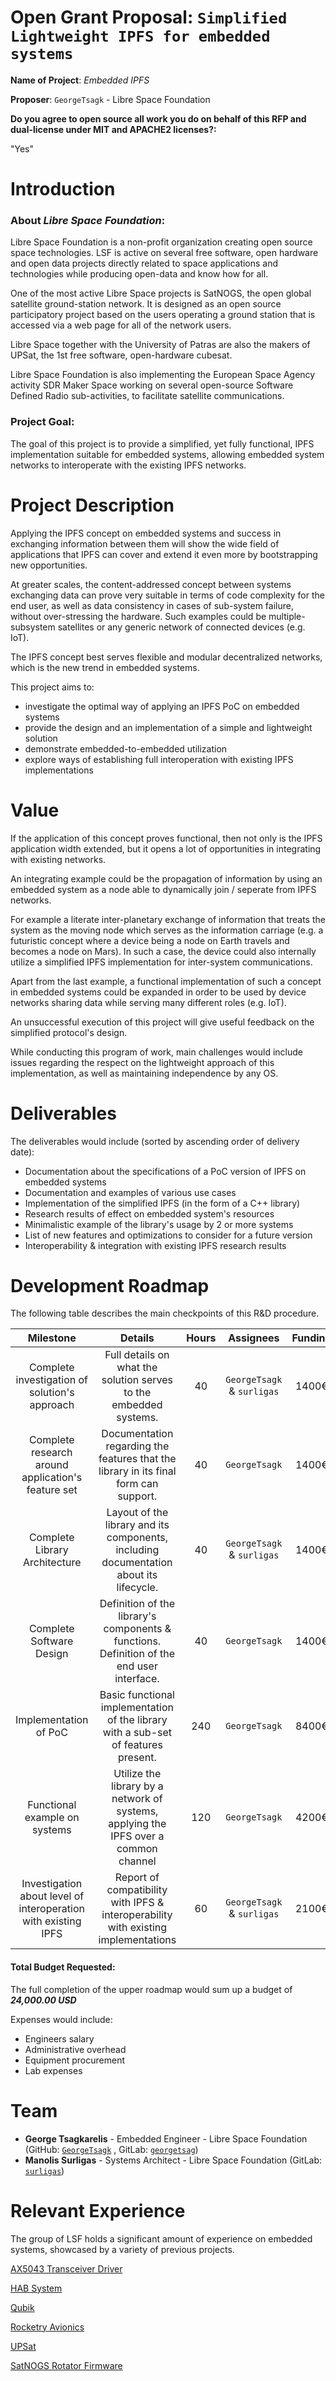 # Open Grant Proposal:  `Simplified Lightweight IPFS for embedded systems` 



**Name of Project**:  _Embedded IPFS_



**Proposer**: `GeorgeTsagk` - Libre Space Foundation



**Do you agree to open source all work you do on behalf of this RFP and dual-license under MIT and APACHE2 licenses?:**

"Yes"

# Introduction


### About _Libre Space Foundation_:
Libre Space Foundation is a non-profit organization creating open source space technologies. LSF is active on several free software, open hardware and open data projects directly related to space applications and technologies while producing open-data and know how for all.

One of the most active Libre Space projects is SatNOGS, the open global satellite ground-station network. It is designed as an open source participatory project based on the users operating a ground station that is accessed via a web page for all of the network users.

Libre Space together with the University of Patras are also the makers of UPSat, the 1st free software, open-hardware cubesat.

Libre Space Foundation is also implementing the European Space Agency activity SDR Maker Space working on several open-source Software Defined Radio sub-activities, to facilitate satellite communications.


### Project Goal:
The goal of this project is to provide a simplified, yet fully functional, IPFS implementation suitable for embedded systems,
allowing embedded system networks to interoperate with the existing IPFS networks.


# Project Description

Applying the IPFS concept on embedded systems and success in exchanging information between them will show the wide field of applications that IPFS can cover and extend it even more by bootstrapping new opportunities.

At greater scales, the content-addressed concept between systems exchanging data can prove very suitable in terms of code complexity for the end user, as well as data consistency in cases of sub-system failure, without over-stressing the hardware. Such examples could be multiple-subsystem satellites or any generic network of connected devices (e.g. IoT).

The IPFS concept best serves flexible and modular decentralized networks, which is the new trend in embedded systems.

This project aims to:
* investigate the optimal way of applying an IPFS PoC on embedded systems
* provide the design and an implementation of a simple and lightweight solution
* demonstrate embedded-to-embedded utilization
* explore ways of establishing full interoperation with existing IPFS implementations


# Value

If the application of this concept proves functional, then not only is the IPFS application width extended, but it opens a lot of opportunities in integrating with existing networks.

An integrating example could be the propagation of information by using an embedded system as a node able to dynamically join / seperate from IPFS networks.

For example a literate  inter-planetary exchange of information that treats the system as the moving node which serves as the information carriage (e.g. a futuristic concept where a device being a node on Earth travels and becomes a node on Mars). In such a case, the device could also internally utilize a simplified IPFS implementation for inter-system communications.

Apart from the last example, a functional implementation of such a concept in embedded systems could be expanded in order to be used by device networks sharing data while serving many different roles (e.g. IoT). 

An unsuccessful execution of this project will give useful feedback on the simplified protocol's design.

While conducting this program of work, main challenges would include issues regarding the respect on the lightweight approach of this implementation, as well as maintaining independence by any OS.


# Deliverables

The deliverables would include (sorted by ascending order of delivery date):

* Documentation about the specifications of a PoC version of IPFS on embedded systems
* Documentation and examples of various use cases
* Implementation of the simplified IPFS (in the form of a C++ library)
* Research results of effect on embedded system's resources
* Minimalistic example of the library's usage by 2 or more systems
* List of new features and optimizations to consider for a future version
* Interoperability & integration with existing IPFS research results


# Development Roadmap



The following table describes the main checkpoints of this R&D procedure.

|                          Milestone                           |                           Details                            | Hours |         Assignees          | Funding |
| :----------------------------------------------------------: | :----------------------------------------------------------: | :---: | :------------------------: | :-----: |
|        Complete investigation of solution's approach         | Full details on what the solution serves to the embedded systems. |  40   | `GeorgeTsagk` & `surligas` |  1400€  |
|      Complete research around application's feature set      | Documentation regarding the features that the library in its final form can support. |  40   |       `GeorgeTsagk`        |  1400€  |
|                Complete Library Architecture                 | Layout of the library and its components, including documentation about its lifecycle. |  40   | `GeorgeTsagk` & `surligas` |  1400€  |
|                   Complete Software Design                   | Definition of the library's components & functions. Definition of the end user interface. |  40   |       `GeorgeTsagk`        |  1400€  |
|                    Implementation of PoC                     | Basic functional implementation of the library with a sub-set of features present. |  240  |       `GeorgeTsagk`        |  8400€  |
|                Functional example on systems                 | Utilize the library by a network of systems, applying the IPFS over a common channel|  120  |       `GeorgeTsagk`        |  4200€  |
| Investigation about level of interoperation with existing IPFS | Report of compatibility with IPFS & interoperability with existing implementations |  60   | `GeorgeTsagk` & `surligas` |  2100€  |



#### Total Budget Requested:

The full completion of the upper roadmap would sum up a budget of  _**24,000.00 USD**_

Expenses would include:

- Engineers salary
- Administrative overhead
- Equipment procurement
- Lab expenses


# Team



* **George Tsagkarelis** - Embedded Engineer - Libre Space Foundation (GitHub: [`GeorgeTsagk`](https://github.com/GeorgeTsagk) , GitLab: [`georgetsag`](https://gitlab.com/georgetsag))
* **Manolis Surligas** - Systems Architect - Libre Space Foundation (GitLab: [`surligas`](https://gitlab.com/surligas))


# Relevant Experience

The group of LSF holds a significant amount of experience on embedded systems, showcased by a variety of previous projects.

[AX5043 Transceiver Driver](https://gitlab.com/librespacefoundation/ax5043-driver)

[HAB System](https://gitlab.com/librespacefoundation/hab)

[Qubik](https://gitlab.com/librespacefoundation/qubik) 

[Rocketry Avionics](https://gitlab.com/librespacefoundation/rocketry)

[UPSat](https://gitlab.com/librespacefoundation/upsat)

[SatNOGS Rotator Firmware](https://gitlab.com/librespacefoundation/satnogs/satnogs-rotator-firmware)
